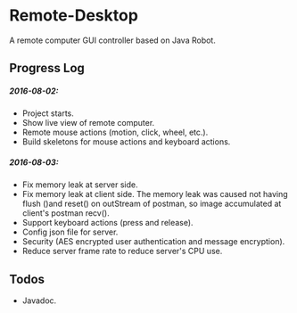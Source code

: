 # Remote-Desktop

A remote computer GUI controller based on Java Robot.

## Progress Log

##### 2016-08-02:
* Project starts.
* Show live view of remote computer.
* Remote mouse actions (motion, click, wheel, etc.).
* Build skeletons for mouse actions and keyboard actions.

##### 2016-08-03:
* Fix memory leak at server side.
* Fix memory leak at client side. The memory leak was caused not having flush ()and reset() on outStream of postman, so image accumulated at client's postman recv().
* Support keyboard actions (press and release).
* Config json file for server.
* Security (AES encrypted user authentication and message encryption).
* Reduce server frame rate to reduce server's CPU use.
 
## Todos
* Javadoc.

